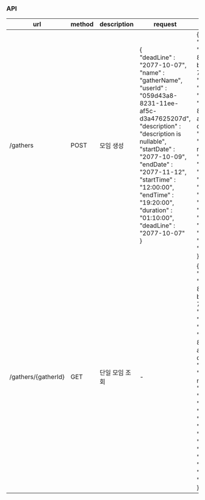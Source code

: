 ### API

| url                 | method | description  | request                                                                                                                                                                                                                                                                                                                                                         | response                                                                                                                                                                                                                                                                                                                                                                                                        |
|---------------------|--------|--------------|-----------------------------------------------------------------------------------------------------------------------------------------------------------------------------------------------------------------------------------------------------------------------------------------------------------------------------------------------------------------|-----------------------------------------------------------------------------------------------------------------------------------------------------------------------------------------------------------------------------------------------------------------------------------------------------------------------------------------------------------------------------------------------------------------|
| /gathers            | POST   | 모임 생성        | {<br/>"deadLine" : "2077-10-07",<br/>"name" : "gatherName",<br/>"userId" : "059d43a8-8231-11ee-af5c-d3a47625207d",<br/>"description" : "description is nullable",<br/>"startDate" : "2077-10-09",<br/>"endDate" : "2077-11-12",<br/>"startTime" : "12:00:00",<br/>"endTime" : "19:20:00",<br/>"duration" : "01:10:00",<br/>"deadLine" : "2077-10-07"<br/>}<br/> | {<br/>"gatherId" : "6208bb08-8232-11ee-bf8f-773ff4aab5eb",<br/>"name" : "gatherName",<br/>"userId" : "059d43a8-8231-11ee-af5c-d3a47625207d",<br/>"description" : "description is nullable",<br/>"startDate" : "2077-10-09",<br/>"endDate" : "2077-11-12",<br/>"startTime" : "12:00:00",<br/>"endTime" : "19:20:00",<br/>"duration" : "01:10:00",<br/>"deadLine" : "2077-10-07",<br/>"state" : "OPEN"<br/>}<br/> |
| /gathers/{gatherId} | GET    | 단일 모임 조회     | -                                                                                                                                                                                                                                                                                                                                                               | {<br/>"gatherId" : "6208bb08-8232-11ee-bf8f-773ff4aab5eb",<br/>"name" : "gatherName",<br/>"userId" : "059d43a8-8231-11ee-af5c-d3a47625207d",<br/>"description" : "description is nullable",<br/>"startDate" : "2077-10-09",<br/>"endDate" : "2077-11-12",<br/>"startTime" : "12:00:00",<br/>"endTime" : "19:20:00",<br/>"duration" : "01:10:00",<br/>"deadLine" : "2077-10-07",<br/>"state" : "OPEN"<br/>}<br/> |
